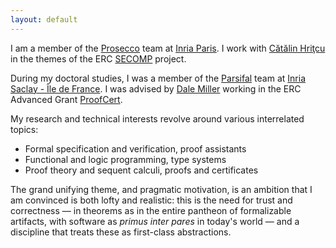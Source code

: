 ```yaml
---
layout: default
---
```


I am a member of the [Prosecco](http://prosecco.gforge.inria.fr/) team
at [Inria Paris](https://www.inria.fr/en/centre/paris).
I work with [Cătălin Hriţcu](http://prosecco.gforge.inria.fr/personal/hritcu/)
in the themes of the ERC [SECOMP](https://secure-compilation.github.io/) project.

During my doctoral studies,
I was a member of the [Parsifal](https://team.inria.fr/parsifal/) team
at [Inria Saclay - Île de France](https://www.inria.fr/en/centre/saclay).
I was advised by [Dale Miller](http://www.lix.polytechnique.fr/Labo/Dale.Miller/)
working in the ERC Advanced Grant [ProofCert](https://team.inria.fr/parsifal/proofcert/).

My research and technical interests revolve around various interrelated topics:

 * Formal specification and verification, proof assistants
 * Functional and logic programming, type systems
 * Proof theory and sequent calculi, proofs and certificates

The grand unifying theme, and pragmatic motivation, is an ambition that I am
convinced is both lofty and realistic: this is the need for trust and
correctness — in theorems as in the entire pantheon of formalizable artifacts,
with software as *primus inter pares* in today's world — and a discipline that
treats these as first-class abstractions.
